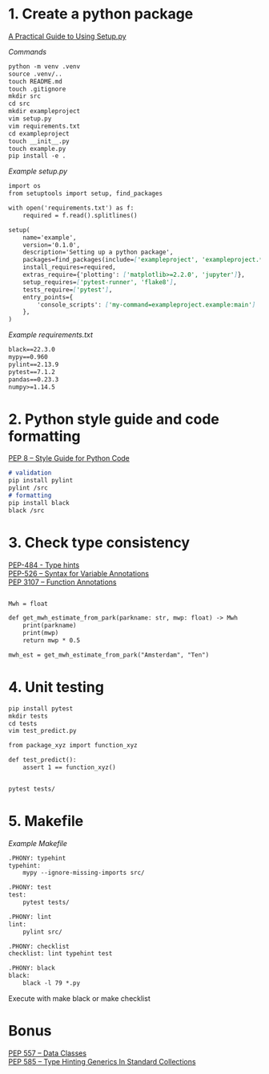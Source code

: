 # 1. Create a python package

[A Practical Guide to Using Setup.py](https://godatadriven.com/blog/a-practical-guide-to-using-setup-py/)

*Commands*
```markdown
python -m venv .venv
source .venv/..
touch README.md
touch .gitignore
mkdir src
cd src
mkdir exampleproject
vim setup.py
vim requirements.txt
cd exampleproject
touch __init__.py
touch example.py
pip install -e .
```
*Example setup.py*
```markdown
import os
from setuptools import setup, find_packages

with open('requirements.txt') as f:
    required = f.read().splitlines()

setup(
    name='example',
    version='0.1.0',
    description='Setting up a python package',
    packages=find_packages(include=['exampleproject', 'exampleproject.*']),
    install_requires=required,
    extras_require={'plotting': ['matplotlib>=2.2.0', 'jupyter']},
    setup_requires=['pytest-runner', 'flake8'],
    tests_require=['pytest'],
    entry_points={
        'console_scripts': ['my-command=exampleproject.example:main']
    },
)
```

*Example requirements.txt*
```markdown
black==22.3.0
mypy==0.960
pylint==2.13.9
pytest==7.1.2
pandas==0.23.3
numpy>=1.14.5
```

# 2. Python style guide and code formatting

[PEP 8 – Style Guide for Python Code](https://www.python.org/dev/peps/pep-0008)

```markdown
# validation
pip install pylint
pylint /src
# formatting
pip install black
black /src
```

# 3. Check type consistency

[PEP-484 - Type hints](https://www.python.org/dev/peps/pep-484)\
[PEP-526 – Syntax for Variable Annotations](https://www.python.org/dev/peps/pep-526)\
[PEP 3107 – Function Annotations](https://www.python.org/dev/peps/pep-3107)

```markdown

Mwh = float

def get_mwh_estimate_from_park(parkname: str, mwp: float) -> Mwh
    print(parkname)
    print(mwp)
    return mwp * 0.5

mwh_est = get_mwh_estimate_from_park("Amsterdam", "Ten")

```

# 4. Unit testing

```markdown
pip install pytest
mkdir tests
cd tests
vim test_predict.py

from package_xyz import function_xyz

def test_predict():
    assert 1 == function_xyz()


pytest tests/
```

# 5. Makefile

*Example Makefile*
```markdown
.PHONY: typehint
typehint:
	mypy --ignore-missing-imports src/

.PHONY: test
test:
	pytest tests/

.PHONY: lint
lint:
	pylint src/

.PHONY: checklist
checklist: lint typehint test

.PHONY: black
black:
	black -l 79 *.py 
```

Execute with make black or make checklist

# Bonus

[PEP 557 – Data Classes](https://www.python.org/dev/peps/pep-557) \
[PEP 585 – Type Hinting Generics In Standard Collections](https://www.python.org/dev/peps/pep-585)
